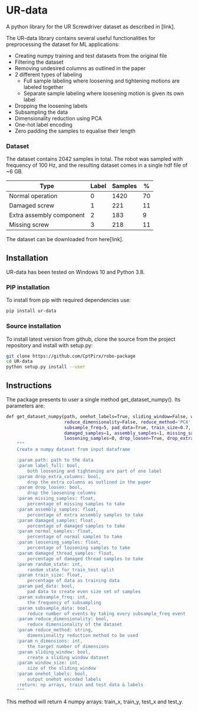 # UR-data
A python library for the UR Screwdriver dataset as described in [link].

The UR-data library contains several useful functionalities for preprocessing the dataset for ML applications:
* Creating numpy training and test datasets from the original file
* Filtering the dataset
* Removing undesired columns as outlined in the paper
* 2 different types of labeling
    * Full sample labeling where loosening and tightening motions are labeled together
    * Separate sample labeling where loosening motion is given its own label
* Dropping the loosening labels
* Subsampling the data
* Dimensionality reduction using PCA
* One-hot label encoding
* Zero padding the samples to equalise their length

### Dataset
The dataset contains 2042 samples in total. The robot was sampled with frequency of 100 Hz, and the resulting dataset 
comes in a single hdf file of ~6 GB.

| Type                     | Label | Samples | %  |
|--------------------------|-------|---------|----|
| Normal operation         | 0     | 1420    | 70 |
| Damaged screw            | 1     | 221     | 11 |
| Extra assembly component | 2     | 183     | 9  |
| Missing screw            | 3     | 218     | 11 |

The dataset can be downloaded from here[link].

## Installation
UR-data has been tested on Windows 10 and Python 3.8.

### PIP installation
To install from pip with required dependencies use:
```bash
pip install ur-data
```
### Source installation
To install latest version from github, clone the source from the project repository and install with setup.py:
```bash
git clone https://github.com/CptPirx/robo-package
cd UR-data
python setup.py install --user
```
## Instructions

The package presents to user a single method get_dataset_numpy(). Its parameters are:
```bash
def get_dataset_numpy(path, onehot_labels=True, sliding_window=False, window_size=200,
                      reduce_dimensionality=False, reduce_method='PCA', n_dimensions=60, subsample_data=True,
                      subsample_freq=5, pad_data=True, train_size=0.7, random_state=42, normal_samples=1,
                      damaged_samples=1, assembly_samples=1, missing_samples=1, damaged_thread_samples=0,
                      loosening_samples=0, drop_loosen=True, drop_extra_columns=True, label_full=False):
    """
    Create a numpy dataset from input dataframe

    :param path: path to the data
    :param label_full: bool, 
        both loosening and tightening are part of one label
    :param drop_extra_columns: bool, 
        drop the extra columns as outlined in the paper
    :param drop_loosen: bool, 
        drop the loosening columns
    :param missing_samples: float, 
        percentage of missing samples to take
    :param assembly_samples: float, 
        percentage of extra assembly samples to take
    :param damaged_samples: float, 
        percentage of damaged samples to take
    :param normal_samples: float, 
        percentage of normal samples to take
    :param loosening_samples: float, 
        percentage of loosening samples to take
    :param damaged_thread_samples: float, 
        percentage of damaged thread samples to take
    :param random_state: int, 
        random state for train_test split
    :param train_size: float, 
        percentage of data as training data
    :param pad_data: bool, 
        pad data to create even size set of samples
    :param subsample_freq: int, 
        the frequency of subsampling
    :param subsample_data: bool, 
        reduce number of events by taking every subsample_freq event
    :param reduce_dimensionality: bool, 
        reduce dimensionality of the dataset
    :param reduce_method: string, 
        dimensionality reduction method to be used
    :param n_dimensions: int, 
        the target number of dimensions
    :param sliding_window: bool, 
        create a sliding window dataset
    :param window_size: int, 
        size of the sliding window
    :param onehot_labels: bool, 
        output onehot encoded labels
    :return: np arrays, train and test data & labels
    """
```

This method will return 4 numpy arrays: train_x, train_y, test_x and test_y. 